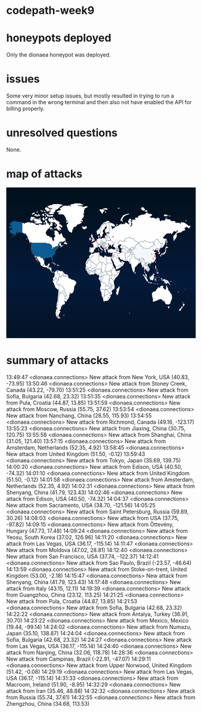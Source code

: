 # codepath-week9

# honeypots deployed

Only the dionaea honeypot was deployed.

# issues

Some very minor setup issues, but mostly resulted in trying to run a command in the wrong terminal and then also not have enabled the API for billing properly.

# unresolved questions

None.

# map of attacks

<img src="map.png" width="700" height="400" />

# summary of attacks

13:49:47 <dionaea.connections> New attack from New York, USA (40.83, -73.95)
13:50:46 <dionaea.connections> New attack from Stoney Creek, Canada (43.22, -79.70)
13:51:25 <dionaea.connections> New attack from Sofia, Bulgaria (42.68, 23.32)
13:51:35 <dionaea.connections> New attack from Pula, Croatia (44.87, 13.85)
13:51:59 <dionaea.connections> New attack from Moscow, Russia (55.75, 37.62)
13:53:54 <dionaea.connections> New attack from Nanchang, China (28.55, 115.93)
13:54:55 <dionaea.connections> New attack from Richmond, Canada (49.16, -123.17)
13:55:23 <dionaea.connections> New attack from Jiaxing, China (30.75, 120.75)
13:55:58 <dionaea.connections> New attack from Shanghai, China (31.05, 121.40)
13:57:15 <dionaea.connections> New attack from Amsterdam, Netherlands (52.35, 4.92)
13:58:45 <dionaea.connections> New attack from United Kingdom (51.50, -0.12)
13:59:43 <dionaea.connections> New attack from Tokyo, Japan (35.69, 139.75)
14:00:20 <dionaea.connections> New attack from Edison, USA (40.50, -74.32)
14:01:10 <dionaea.connections> New attack from United Kingdom (51.50, -0.12)
14:01:58 <dionaea.connections> New attack from Amsterdam, Netherlands (52.35, 4.92)
14:02:31 <dionaea.connections> New attack from Shenyang, China (41.79, 123.43)
14:02:46 <dionaea.connections> New attack from Edison, USA (40.50, -74.32)
14:04:37 <dionaea.connections> New attack from Sacramento, USA (38.70, -121.56)
14:05:25 <dionaea.connections> New attack from Saint Petersburg, Russia (59.89, 30.26)
14:08:03 <dionaea.connections> New attack from USA (37.75, -97.82)
14:09:15 <dionaea.connections> New attack from Öttevény, Hungary (47.73, 17.48)
14:09:24 <dionaea.connections> New attack from Yeosu, South Korea (37.02, 126.96)
14:11:20 <dionaea.connections> New attack from Las Vegas, USA (36.17, -115.14)
14:11:47 <dionaea.connections> New attack from Moldova (47.02, 28.81)
14:12:40 <dionaea.connections> New attack from San Francisco, USA (37.74, -122.37)
14:12:41 <dionaea.connections> New attack from Sao Paulo, Brazil (-23.57, -46.64)
14:13:59 <dionaea.connections> New attack from Stoke-on-trent, United Kingdom (53.00, -2.18)
14:15:47 <dionaea.connections> New attack from Shenyang, China (41.79, 123.43)
14:17:48 <dionaea.connections> New attack from Italy (43.15, 12.11)
14:19:39 <dionaea.connections> New attack from Guangzhou, China (23.12, 113.25)
14:21:25 <dionaea.connections> New attack from Pula, Croatia (44.87, 13.85)
14:21:53 <dionaea.connections> New attack from Sofia, Bulgaria (42.68, 23.32)
14:22:22 <dionaea.connections> New attack from Antalya, Turkey (36.91, 30.70)
14:23:22 <dionaea.connections> New attack from Mexico, Mexico (19.44, -99.14)
14:24:02 <dionaea.connections> New attack from Numazu, Japan (35.10, 138.87)
14:24:04 <dionaea.connections> New attack from Sofia, Bulgaria (42.68, 23.32)
14:24:27 <dionaea.connections> New attack from Las Vegas, USA (36.17, -115.14)
14:24:40 <dionaea.connections> New attack from Nanjing, China (32.06, 118.78)
14:28:36 <dionaea.connections> New attack from Campinas, Brazil (-22.91, -47.07)
14:29:11 <dionaea.connections> New attack from Upper Norwood, United Kingdom (51.42, -0.08)
14:29:19 <dionaea.connections> New attack from Las Vegas, USA (36.17, -115.14)
14:31:33 <dionaea.connections> New attack from Macroom, Ireland (51.90, -8.95)
14:32:29 <dionaea.connections> New attack from Iran (35.46, 48.88)
14:32:32 <dionaea.connections> New attack from Russia (55.74, 37.61)
14:32:55 <dionaea.connections> New attack from Zhengzhou, China (34.68, 113.53)
